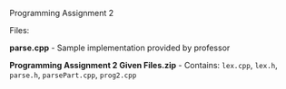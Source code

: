 Programming Assignment 2

Files:

**parse.cpp** - Sample implementation provided by professor

**Programming Assignment 2 Given Files.zip** - Contains: `lex.cpp`, `lex.h`, `parse.h`, `parsePart.cpp`, `prog2.cpp`

